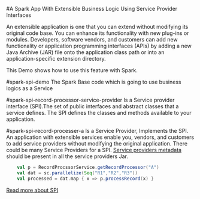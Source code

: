#A Spark App With Extensible Business Logic Using Service Provider Interfaces

An extensible application is one that you can extend without modifying its original code base. You can enhance its functionality with new plug-ins or modules. Developers, software vendors, and customers can add new functionality or application programming interfaces (APIs) by adding a new Java Archive (JAR) file onto the application class path or into an application-specific extension directory.

This Demo shows how to use this feature with Spark.

#spark-spi-demo 
The Spark Base code which is going to use business logics as a Service

#spark-spi-record-processor-service-provider
Is a Service provider interface (SPI).The set of public interfaces and abstract classes that a service defines. The SPI defines the classes and methods available to your application.

#spark-spi-record-processer-a
Is a Service Provider, Implements the SPI. An application with extensible services enable you, vendors, and customers to add service providers without modifying the original application. There could be many Service Providers for a SPI. [Service providers metadata](https://github.com/git-rbanerjee/Spark-SPI-Demo/tree/master/spark-spi-record-processer-a/src/main/resources/META-INF/services) should be present in all the service providers Jar.

```scala
    val p = RecordProcssorService.getRecordProcessor("A")
    val dat = sc.parallelize(Seq("R1","R2","R3"))
    val processed = dat.map { x => p.processRecord(x) }
```

[Read more about SPI](https://docs.oracle.com/javase/tutorial/sound/SPI-intro.html)

